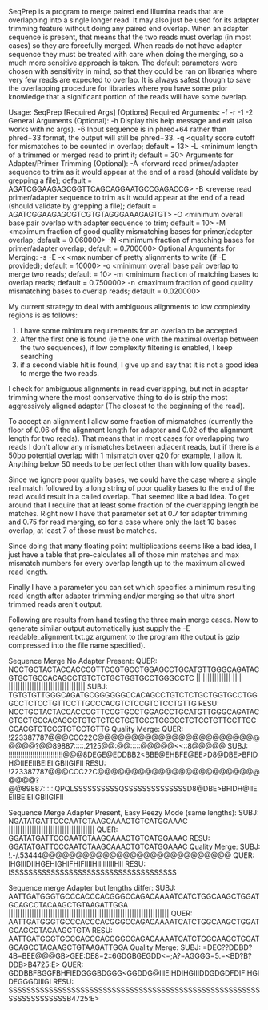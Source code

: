 SeqPrep is a program to merge paired end Illumina reads that are overlapping into a single longer read. It may also just be used for its adapter trimming feature without doing any paired end overlap. When an adapter sequence is present, that means that the two reads must overlap (in most cases) so they are forcefully merged. When reads do not have adapter sequence they must be treated with care when doing the merging, so a much more sensitive approach is taken. The default parameters were chosen with sensitivity in mind, so that they could be ran on libraries where very few reads are expected to overlap. It is always safest though to save the overlapping procedure for libraries where you have some prior knowledge that a significant portion of the reads will have some overlap. 

Usage:
SeqPrep [Required Args] [Options]
Required Arguments:
	-f <first read input fastq filename>
	-r <second read input fastq filename>
	-1 <first read output fastq filename>
	-2 <second read output fastq filename>
General Arguments (Optional):
	-h Display this help message and exit (also works with no args).
	-6 Input sequence is in phred+64 rather than phred+33 format, the output will still be phred+33.
	-q <quality score cutoff for mismatches to be counted in overlap; default = 13>
	-L <minimum length of a trimmed or merged read to print it; default = 30>
Arguments for Adapter/Primer Trimming (Optional):
	-A <forward read primer/adapter sequence to trim as it would appear at the end of a read
		 (should validate by grepping a file); default = AGATCGGAAGAGCGGTTCAGCAGGAATGCCGAGACCG>
	-B <reverse read primer/adapter sequence to trim as it would appear at the end of a read
		 (should validate by grepping a file); default = AGATCGGAAGAGCGTCGTGTAGGGAAAGAGTGT>
	-O <minimum overall base pair overlap with adapter sequence to trim; default = 10>
	-M <maximum fraction of good quality mismatching bases for primer/adapter overlap; default = 0.060000>
	-N <minimum fraction of matching bases for primer/adapter overlap; default = 0.700000>
Optional Arguments for Merging:
	-s <perform merging and output the merged reads to this file>
	-E <write pretty alignments to this file for visual Examination>
	-x <max number of pretty alignments to write (if -E provided); default = 10000>
	-o <minimum overall base pair overlap to merge two reads; default = 10>
	-m <minimum fraction of matching bases to overlap reads; default = 0.750000>
	-n <maximum fraction of good quality mismatching bases to overlap reads; default = 0.020000>


My current strategy to deal with ambiguous alignments to low complexity regions is as follows:
1. I have some minimum requirements for an overlap to be accepted
2. After the first one is found (ie the one with the maximal overlap between the two sequences), if low complexity filtering is enabled, I keep searching
3. if a second viable hit is found, I give up and say that it is not a good idea to merge the two reads.

I check for ambiguous alignments in read overlapping, but not in adapter trimming where the most conservative thing to do is strip the most aggressively aligned adapter (The closest to the beginning of the read).

To accept an alignment I allow some fraction of mismatches (currently the floor of 0.06 of the alignment length for adapter and 0.02 of the alignment length for two reads). That means that in most cases for overlapping two reads I don't allow any mismatches between adjacent reads, but if there is a 50bp potential overlap with 1 mismatch over q20 for example, I allow it. Anything below 50 needs to be perfect other than with low quality bases.

Since we ignore poor quality bases, we could have the case where a single real match followed by a long string of poor quality bases to the end of the read would result in a called overlap. That seemed like a bad idea. To get around that I require that at least some fraction of the overlapping length be matches. Right now I have that parameter set at 0.7 for adapter trimming and 0.75 for read merging, so for a case where only the last 10 bases overlap, at least 7 of those must be matches. 

Since doing that many floating point multiplications seems like a bad idea, I just have a table that pre-calculates all of those min matches and max mismatch numbers for every overlap length up to the maximum allowed read length.

Finally I have a parameter you can set which specifies a minimum resulting read length after adapter trimming and/or merging so that ultra short trimmed reads aren't output.

Following are results from hand testing the three main merge cases. Now to generate similar output automatically just supply the -E readable_alignment.txt.gz argument to the program (the output is gzip compressed into the file name specified).

Sequence Merge No Adapter Present:
	QUER: NCCTGCTACTACCACCCGTTCCGTGCCTGGAGCCTGCATGTTGGGCAGATACGTGCTGCCACAGCCTGTCTCTGCTGGTGCCTGGGCCTC
	                                        ||  |||||||||||| || |  |||||||||||||||||||||||||||||||||
	SUBJ:                                   TGTGTGTTGGGCAGATGCGGGGGGCCACAGCCTGTCTCTGCTGGTGCCTGGGCCTCTCCTGTTCCTTGCCCACGTCTCCGTCTCCTGTTG
	RESU: NCCTGCTACTACCACCCGTTCCGTGCCTGGAGCCTGCATGTTGGGCAGATACGTGCTGCCACAGCCTGTCTCTGCTGGTGCCTGGGCCTCTCCTGTTCCTTGCCCACGTCTCCGTCTCCTGTTG
	Quality Merge:
	QUER: !223387787@@@CCC22C@@@@@@@@@@@@@@@@@@@@@@@@@@@@?@@89887:::::.2125@@:@@:::::@@@@@<<::8@@@@@
	SUBJ:                                   !!!!!!!!!!!!!!!!!!!!!!!!!!!@@@8DEGE@EDDBB2<BBE@EHBFE@EE>D8@DBE>BFIDH@IIEEIIBEIEIIGBIIGIFII
	RESU: !223387787@@@CCC22C@@@@@@@@@@@@@@@@@@@@@@@@@@@@?@@89887:::::.QPQLSSSSSSSSSSQSSSSSSSSSSSSSSD8@DBE>BFIDH@IIEEIIBEIEIIGBIIGIFII


Sequence Merge Adapter Present, Easy Peezy Mode (same lengths):
	SUBJ: NGATATGATTCCCAATCTAAGCAAACTGTCATGGAAAC
  	     |||||||||||||||||||||||||||||||||||||
	QUER: GGATATGATTCCCAATCTAAGCAAACTGTCATGGAAAC
	RESU: GGATATGATTCCCAATCTAAGCAAACTGTCATGGAAAC
	Quality Merge:
	SUBJ: !.-/.53444@@@@@@@@@@@@@@@@@@@@@@@@@@@@
	QUER: IHGIIIDIIHGEHIGHIFHIFIIIIHIIIIIIIIIHII
	RESU: ISSSSSSSSSSSSSSSSSSSSSSSSSSSSSSSSSSSSS


Sequence merge Adapter but lengths differ:
	SUBJ: AATTGATGGGTGCCCACCCACGGGCCAGACAAAATCATCTGGCAAGCTGGATGCAGCCTACAAGCTGTAAGATTGGA
	      |||||||||||||||||||||||||||||||||||||||||||||||||||||||||||||||||||||
	QUER: AATTGATGGGTGCCCACCCACGGGCCAGACAAAATCATCTGGCAAGCTGGATGCAGCCTACAAGCTGTA
	RESU: AATTGATGGGTGCCCACCCACGGGCCAGACAAAATCATCTGGCAAGCTGGATGCAGCCTACAAGCTGTAAGATTGGA
	Quality Merge:
	SUBJ: =DEC??DDBD?4B=BEE@@@GB>GEE:DE8=2::6GDGBGEGDD<=;A?=AGGGG=5.=<BD?B?DDB>B4725:E>
	QUER: GDDBBFBGGFBHFIEDGGGBDGGG<GGDDG@IIIEIHDIHGIIIDDGDGDFDIFIHGIDEGGGDIIIGI
	RESU: SSSSSSSSSSSSSSSSSSSSSSSSSSSSSSSSSSSSSSSSSSSSSSSSSSSSSSSSSSSSSSSSSSSSSB4725:E>
